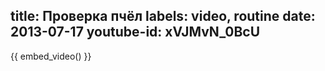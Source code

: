 title: Проверка пчёл
labels: video, routine
date: 2013-07-17
youtube-id: xVJMvN_0BcU
---
{{ embed_video() }}
